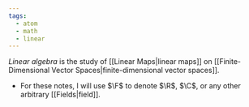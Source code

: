 ```yaml
---
tags:
  - atom
  - math
  - linear
---
```

*Linear algebra* is the study of [[Linear Maps|linear maps]] on [[Finite-Dimensional Vector Spaces|finite-dimensional vector spaces]].
- For these notes, I will use $\F$ to denote $\R$, $\C$, or any other arbitrary [[Fields|field]].
